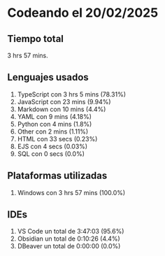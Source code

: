 # Codeando el 20/02/2025

## Tiempo total
3 hrs 57 mins.

## Lenguajes usados
1. TypeScript con 3 hrs 5 mins (78.31%)
1. JavaScript con 23 mins (9.94%)
1. Markdown con 10 mins (4.4%)
1. YAML con 9 mins (4.18%)
1. Python con 4 mins (1.8%)
1. Other con 2 mins (1.11%)
1. HTML con 33 secs (0.23%)
1. EJS con 4 secs (0.03%)
1. SQL con 0 secs (0.0%)

## Plataformas utilizadas
1. Windows con 3 hrs 57 mins (100.0%)

## IDEs
1. VS Code un total de 3:47:03 (95.6%)
1. Obsidian un total de 0:10:26 (4.4%)
1. DBeaver un total de 0:00:00 (0.0%)
